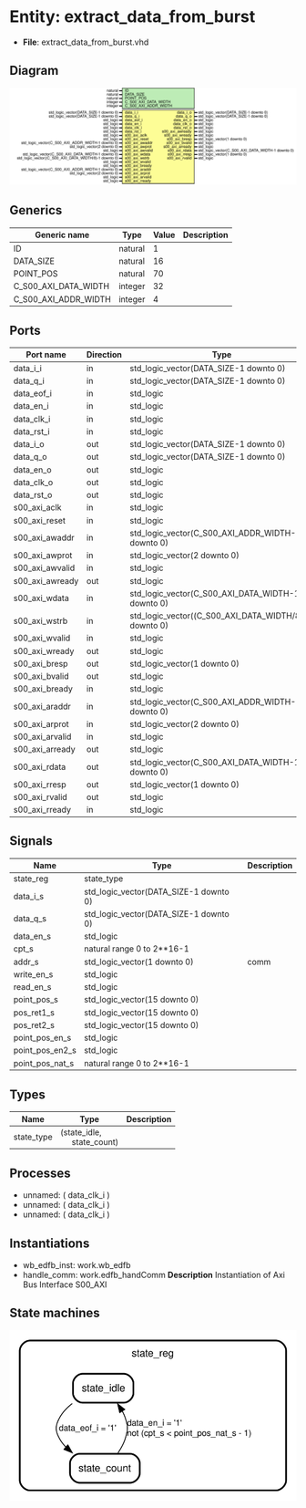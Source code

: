 # Entity: extract_data_from_burst

- **File**: extract_data_from_burst.vhd
## Diagram

![Diagram](extract_data_from_burst.svg "Diagram")
## Generics

| Generic name         | Type    | Value | Description |
| -------------------- | ------- | ----- | ----------- |
| ID                   | natural | 1     |             |
| DATA_SIZE            | natural | 16    |             |
| POINT_POS            | natural | 70    |             |
| C_S00_AXI_DATA_WIDTH | integer | 32    |             |
| C_S00_AXI_ADDR_WIDTH | integer | 4     |             |
## Ports

| Port name       | Direction | Type                                                  | Description |
| --------------- | --------- | ----------------------------------------------------- | ----------- |
| data_i_i        | in        | std_logic_vector(DATA_SIZE-1 downto 0)                | rocessing   |
| data_q_i        | in        | std_logic_vector(DATA_SIZE-1 downto 0)                |             |
| data_eof_i      | in        | std_logic                                             |             |
| data_en_i       | in        | std_logic                                             |             |
| data_clk_i      | in        | std_logic                                             |             |
| data_rst_i      | in        | std_logic                                             |             |
| data_i_o        | out       | std_logic_vector(DATA_SIZE-1 downto 0)                |             |
| data_q_o        | out       | std_logic_vector(DATA_SIZE-1 downto 0)                |             |
| data_en_o       | out       | std_logic                                             |             |
| data_clk_o      | out       | std_logic                                             |             |
| data_rst_o      | out       | std_logic                                             |             |
| s00_axi_aclk    | in        | std_logic                                             | axi         |
| s00_axi_reset   | in        | std_logic                                             |             |
| s00_axi_awaddr  | in        | std_logic_vector(C_S00_AXI_ADDR_WIDTH-1 downto 0)     |             |
| s00_axi_awprot  | in        | std_logic_vector(2 downto 0)                          |             |
| s00_axi_awvalid | in        | std_logic                                             |             |
| s00_axi_awready | out       | std_logic                                             |             |
| s00_axi_wdata   | in        | std_logic_vector(C_S00_AXI_DATA_WIDTH-1 downto 0)     |             |
| s00_axi_wstrb   | in        | std_logic_vector((C_S00_AXI_DATA_WIDTH/8)-1 downto 0) |             |
| s00_axi_wvalid  | in        | std_logic                                             |             |
| s00_axi_wready  | out       | std_logic                                             |             |
| s00_axi_bresp   | out       | std_logic_vector(1 downto 0)                          |             |
| s00_axi_bvalid  | out       | std_logic                                             |             |
| s00_axi_bready  | in        | std_logic                                             |             |
| s00_axi_araddr  | in        | std_logic_vector(C_S00_AXI_ADDR_WIDTH-1 downto 0)     |             |
| s00_axi_arprot  | in        | std_logic_vector(2 downto 0)                          |             |
| s00_axi_arvalid | in        | std_logic                                             |             |
| s00_axi_arready | out       | std_logic                                             |             |
| s00_axi_rdata   | out       | std_logic_vector(C_S00_AXI_DATA_WIDTH-1 downto 0)     |             |
| s00_axi_rresp   | out       | std_logic_vector(1 downto 0)                          |             |
| s00_axi_rvalid  | out       | std_logic                                             |             |
| s00_axi_rready  | in        | std_logic                                             |             |
## Signals

| Name            | Type                                   | Description |
| --------------- | -------------------------------------- | ----------- |
| state_reg       | state_type                             |             |
| data_i_s        | std_logic_vector(DATA_SIZE-1 downto 0) |             |
|  data_q_s       | std_logic_vector(DATA_SIZE-1 downto 0) |             |
| data_en_s       | std_logic                              |             |
| cpt_s           | natural range 0 to 2**16-1             |             |
| addr_s          | std_logic_vector(1 downto 0)           |  comm       |
| write_en_s      | std_logic                              |             |
|  read_en_s      | std_logic                              |             |
| point_pos_s     | std_logic_vector(15 downto 0)          |             |
| pos_ret1_s      | std_logic_vector(15 downto 0)          |             |
|  pos_ret2_s     | std_logic_vector(15 downto 0)          |             |
| point_pos_en_s  | std_logic                              |             |
| point_pos_en2_s | std_logic                              |             |
| point_pos_nat_s | natural range 0 to 2**16-1             |             |
## Types

| Name       | Type                                                           | Description |
| ---------- | -------------------------------------------------------------- | ----------- |
| state_type | (state_idle,<br><span style="padding-left:20px"> state_count)  |             |
## Processes
- unnamed: ( data_clk_i )
- unnamed: ( data_clk_i )
- unnamed: ( data_clk_i )
## Instantiations

- wb_edfb_inst: work.wb_edfb
- handle_comm: work.edfb_handComm
**Description**
 Instantiation of Axi Bus Interface S00_AXI

## State machines

![Diagram_state_machine_0]( stm_extract_data_from_burst_00.svg "Diagram")